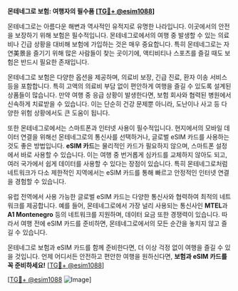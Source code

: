 **몬테네그로 보험: 여행자의 필수품 [[TG💪+ @esim1088](https://t.me/s/esim1088)]**

몬테네그로는 아름다운 해변과 역사적인 유적지로 유명한 나라입니다. 이곳에서의 안전을 보장하기 위해 보험은 필수적입니다. 몬테네그로에서의 여행 중 발생할 수 있는 의료비나 긴급 상황을 대비해 보험에 가입하는 것은 매우 중요합니다. 특히 몬테네그로는 자연美景을 즐기기 위해 많은 사람들이 찾는 곳이기에, 액티비티나 스포츠를 즐길 때도 보험은 반드시 필요한 존재입니다.

몬테네그로 보험은 다양한 옵션을 제공하며, 의료비 보장, 긴급 진료, 환자 이송 서비스 등을 포함합니다. 특히 고액의 의료비 부담 없이 편안하게 여행을 즐길 수 있도록 설계된 상품들이 많습니다. 만약 여행 중 응급 상황이 발생한다면, 보험 회사와 협력된 병원에서 신속하게 치료받을 수 있습니다. 이는 단순히 건강 문제뿐 아니라, 도난이나 사고 등 다양한 위험 상황에서도 큰 도움이 됩니다.

또한 몬테네그로에서는 스마트폰과 인터넷 사용이 필수적입니다. 현지에서의 모바일 데이터 연결을 위해선 몬테네그로의 통신사를 선택하거나, 글로벌 eSIM 카드를 사용하는 것도 좋은 방법입니다. **eSIM 카드**는 물리적인 카드가 필요하지 않으며, 스마트폰 설정에서 바로 사용할 수 있습니다. 이는 여행 중 번거롭게 심카드를 교체하지 않아도 되고, 여러 국가에서 쉽게 데이터를 사용할 수 있다는 장점이 있습니다. 특히 몬테네그로처럼 네트워크가 다소 제한적인 지역에서는 eSIM 카드를 통해 빠르고 안정적인 인터넷 연결을 경험할 수 있습니다.

유럽 전역에서 사용 가능한 글로벌 eSIM 카드는 다양한 통신사와 협력하여 최적의 네트워크를 제공합니다. 예를 들어, 몬테네그로에서 가장 널리 사용되는 통신사인 **MTEL**과 **A1 Montenegro** 등의 네트워크를 지원하며, 데이터 요금 또한 경쟁력이 있습니다. 따라서 여행 전에 eSIM 카드를 준비하면, 몬테네그로에서의 모든 순간을 놓치지 않고 즐길 수 있습니다.

몬테네그로 보험과 eSIM 카드를 함께 준비한다면, 더 이상 걱정 없이 여행을 즐길 수 있을 것입니다. 언제 어디서든 안전하고 편안한 여행을 원하신다면, **보험과 eSIM 카드를 꼭 준비하세요!** [[TG💪+ @esim1088](https://t.me/s/esim1088)]

[[TG💪+ @esim1088](https://t.me/s/esim1088) ![Image](https://i.postimg.cc/Y0z9fWf4/image.png)]